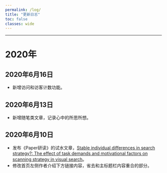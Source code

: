 ```yaml
---
permalink: /log/
title: "更新日志"
toc: false
classes: wide
---
```


---

# 2020年

## 2020年6月16日

* 新增访问和访客计数功能。

## 2020年6月13日

* 新增随笔类文章，记录心中的所思所想。

## 2020年6月10日

* 发布《Paper研读》的试水文章，[Stable individual differences in search strategy?: The effect of task demands and motivational factors on scanning strategy in visual search](/paper/paper_stable_/ "Stable individual differences in search strategy?: The effect of task demands and motivational factors on scanning strategy in visual search")。
* 修改首页左侧作者介绍下方链接内容，省去和主标题栏内容重合的部分。



